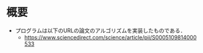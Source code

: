 # 概要

* プログラムは以下のURLの論文のアルゴリズムを実装したものである．
  * https://www.sciencedirect.com/science/article/pii/S0005109814000533